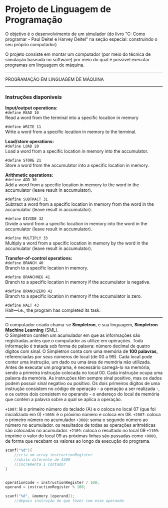 # Projeto de Linguagem de Programação

O objetivo é o desenvolvimento de um simulador (do livro "C: Como programar - Paul Deitel e Harvey Deitel" na seção especial: construindo o seu próprio computador)

O projeto consiste em montar um computador (por meio do técnica de simulação baseada no software) por meio do qual é possível executar programas em linguagem de máquina.

---

PROGRAMAÇÃO EM LINGUAGEM DE MÁQUINA

---

### Instruções disponiveis

**Input/output operations:**  
`#define READ 10`  
Read a word from the terminal into a specific location in memory  

`#define WRITE 11`  
Write a word from a specific location in memory to the terminal.  

**Load/store operations:**  
`#define LOAD 20`  
Load a word from a specific location in memory into the accumulator.  

`#define STORE 21`  
Store a word from the accumulator into a specific location in
memory.  

**Arithmetic operations:**  
`#define ADD 30`  
Add a word from a specific location in memory to the word in the accumulator (leave result in accumulator).  

`#define SUBTRACT 31`  
Subtract a word from a specific location in memory from the word in the accumulator (leave result in accumulator).  

`#define DIVIDE 32`  
Divide a word from a specific location in memory into the word in the accumulator (leave result in accumulator).  

`#define MULTIPLY 33`  
Multiply a word from a specific location in memory by the word in the accumulator (leave result in accumulator).  

**Transfer-of-control operations:**  
`#define BRANCH 40`  
Branch to a specific location in memory.  

`#define BRANCHNEG 41`  
Branch to a specific location in memory if the accumulator is negative.  

`#define BRANCHZERO 42`  
Branch to a specific location in memory if the accumulator is zero.  

`#define HALT 43`  
Halt—i.e., the program has completed its task.  

---
O computador criado chama-se **Simpletron**, e sua linguagem, **Simpletron Machine Learning** (SML).  
O Simpletron contém um acumulador em que as informações são registradas antes que o computador as utilize em operações. Toda informação é tratada sob forma de palavra: número decimal de quatro dígitos com sinal. O Simpletron conta com uma memória de **100 palavras**, referenciadas por seus números de local (de 00 a 99). Cada local pode conter uma instrução, um dado ou uma área de memória não utilizada.  
Antes de executar um programa, é necessário carregá-lo na memória, sendo a primeira instrução colocada no local 00.
Cada instrução ocupa uma palavra da memória. As instruções têm sempre sinal positivo, mas os dados podem possuir sinal negativo ou positivo.
Os dois primeiros dígitos de uma instrução consistem no código de operação - a operação a ser realizada -, e os outros dois consistem no operando - o endereço do local de memória que contém a palavra sobre a qual se aplica a operação.

`+1007`: lê o primeiro número do teclado (A) e o coloca no local 07 (que foi inicializado em 0)
`+1008`: ê o próximo número e coloca em 08.
`+2007`: coloca o primeiro número no acumulador
`+3008`: soma o segundo número ao número no acumulador. os resultados de todas as operações aritméticas são colocadas no acumulador. 
`+2109`: coloca o resultado no local 09
`+1109`: imprime o valor do local 09
as próximas linhas são passadas como `+0000`, de forma que recebam os valores ao longo da execução do programa.

```c
scanf("%d"){
    //cria um array instructionRegister
    //while diferente de 4300
    //incrementa 1 contador
}


operationCode = instructionRegister / 100;
operand = instructionRegister % 100;

scanf("%d", &memory [operand]);
    //depois instrução do que fazer com esse operando
```